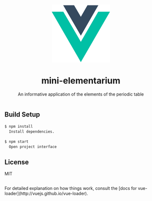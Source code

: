 <div align='center'>
  <img src='public/logo-200x200.png'>
  <h1 class='repo-title'>mini-elementarium</h1>
  <span>An informative application of the elements of the periodic table</span>
</div>
<br/>


## Build Setup

``` bash
$ npm install
  Install dependencies.

$ npm start
  Open project interface
```


## License

MIT


<br/>
For detailed explanation on how things work, consult the [docs for vue-loader](http://vuejs.github.io/vue-loader).
